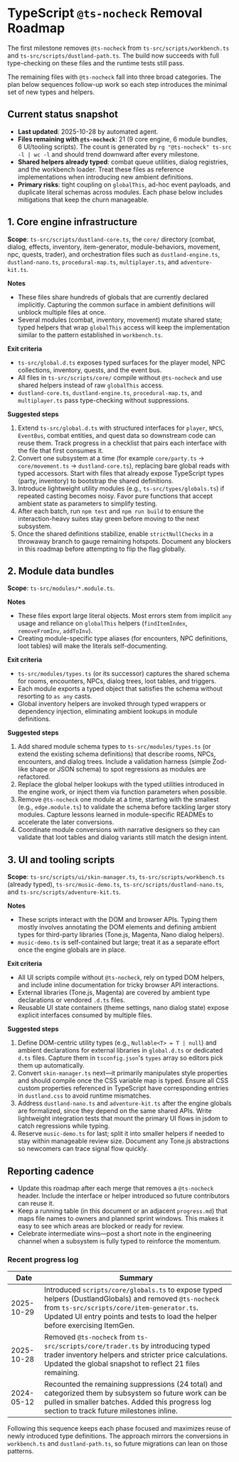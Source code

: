 # TypeScript `@ts-nocheck` Removal Roadmap

The first milestone removes `@ts-nocheck` from `ts-src/scripts/workbench.ts` and `ts-src/scripts/dustland-path.ts`. The build now succeeds with full type-checking on these files and the runtime tests still pass.

The remaining files with `@ts-nocheck` fall into three broad categories. The plan below sequences follow-up work so each step introduces the minimal set of new types and helpers.

## Current status snapshot

- **Last updated**: 2025-10-28 by automated agent.
- **Files remaining with `@ts-nocheck`**: 21 (9 core engine, 6 module bundles, 6 UI/tooling scripts). The count is generated by `rg "@ts-nocheck" ts-src -l | wc -l` and should trend downward after every milestone.
- **Shared helpers already typed**: combat queue utilities, dialog registries, and the workbench loader. Treat these files as reference implementations when introducing new ambient definitions.
- **Primary risks**: tight coupling on `globalThis`, ad-hoc event payloads, and duplicate literal schemas across modules. Each phase below includes mitigations that keep the churn manageable.

## 1. Core engine infrastructure

**Scope**: `ts-src/scripts/dustland-core.ts`, the `core/` directory (combat, dialog, effects, inventory, item-generator, module-behaviors, movement, npc, quests, trader), and orchestration files such as `dustland-engine.ts`, `dustland-nano.ts`, `procedural-map.ts`, `multiplayer.ts`, and `adventure-kit.ts`.

**Notes**
- These files share hundreds of globals that are currently declared implicitly. Capturing the common surface in ambient definitions will unblock multiple files at once.
- Several modules (combat, inventory, movement) mutate shared state; typed helpers that wrap `globalThis` access will keep the implementation similar to the pattern established in `workbench.ts`.

**Exit criteria**
- `ts-src/global.d.ts` exposes typed surfaces for the player model, NPC collections, inventory, quests, and the event bus.
- All files in `ts-src/scripts/core/` compile without `@ts-nocheck` and use shared helpers instead of raw `globalThis` access.
- `dustland-core.ts`, `dustland-engine.ts`, `procedural-map.ts`, and `multiplayer.ts` pass type-checking without suppressions.

**Suggested steps**
1. Extend `ts-src/global.d.ts` with structured interfaces for `player`, `NPCS`, `EventBus`, combat entities, and quest data so downstream code can reuse them. Track progress in a checklist that pairs each interface with the file that first consumes it.
2. Convert one subsystem at a time (for example `core/party.ts` → `core/movement.ts` → `dustland-core.ts`), replacing bare global reads with typed accessors. Start with files that already expose TypeScript types (party, inventory) to bootstrap the shared definitions.
3. Introduce lightweight utility modules (e.g., `ts-src/types/globals.ts`) if repeated casting becomes noisy. Favor pure functions that accept ambient state as parameters to simplify testing.
4. After each batch, run `npm test` and `npm run build` to ensure the interaction-heavy suites stay green before moving to the next subsystem.
5. Once the shared definitions stabilize, enable `strictNullChecks` in a throwaway branch to gauge remaining hotspots. Document any blockers in this roadmap before attempting to flip the flag globally.

## 2. Module data bundles

**Scope**: `ts-src/modules/*.module.ts`.

**Notes**
- These files export large literal objects. Most errors stem from implicit `any` usage and reliance on `globalThis` helpers (`findItemIndex`, `removeFromInv`, `addToInv`).
- Creating module-specific type aliases (for encounters, NPC definitions, loot tables) will make the literals self-documenting.

**Exit criteria**
- `ts-src/modules/types.ts` (or its successor) captures the shared schema for rooms, encounters, NPCs, dialog trees, loot tables, and triggers.
- Each module exports a typed object that satisfies the schema without resorting to `as any` casts.
- Global inventory helpers are invoked through typed wrappers or dependency injection, eliminating ambient lookups in module definitions.

**Suggested steps**
1. Add shared module schema types to `ts-src/modules/types.ts` (or extend the existing schema definitions) that describe rooms, NPCs, encounters, and dialog trees. Include a validation harness (simple Zod-like shape or JSON schema) to spot regressions as modules are refactored.
2. Replace the global helper lookups with the typed utilities introduced in the engine work, or inject them via function parameters when possible.
3. Remove `@ts-nocheck` one module at a time, starting with the smallest (e.g., `edge.module.ts`) to validate the schema before tackling larger story modules. Capture lessons learned in module-specific READMEs to accelerate the later conversions.
4. Coordinate module conversions with narrative designers so they can validate that loot tables and dialog variants still match the design intent.

## 3. UI and tooling scripts

**Scope**: `ts-src/scripts/ui/skin-manager.ts`, `ts-src/scripts/workbench.ts` (already typed), `ts-src/music-demo.ts`, `ts-src/scripts/dustland-nano.ts`, and `ts-src/scripts/adventure-kit.ts`.

**Notes**
- These scripts interact with the DOM and browser APIs. Typing them mostly involves annotating the DOM elements and defining ambient types for third-party libraries (Tone.js, Magenta, Nano dialog helpers).
- `music-demo.ts` is self-contained but large; treat it as a separate effort once the engine globals are in place.

**Exit criteria**
- All UI scripts compile without `@ts-nocheck`, rely on typed DOM helpers, and include inline documentation for tricky browser API interactions.
- External libraries (Tone.js, Magenta) are covered by ambient type declarations or vendored `.d.ts` files.
- Reusable UI state containers (theme settings, nano dialog state) expose explicit interfaces consumed by multiple files.

**Suggested steps**
1. Define DOM-centric utility types (e.g., `Nullable<T> = T | null`) and ambient declarations for external libraries in `global.d.ts` or dedicated `d.ts` files. Capture them in `tsconfig.json`'s `types` array so editors pick them up automatically.
2. Convert `skin-manager.ts` next—it primarily manipulates style properties and should compile once the CSS variable map is typed. Ensure all CSS custom properties referenced in TypeScript have corresponding entries in `dustland.css` to avoid runtime mismatches.
3. Address `dustland-nano.ts` and `adventure-kit.ts` after the engine globals are formalized, since they depend on the same shared APIs. Write lightweight integration tests that mount the primary UI flows in jsdom to catch regressions while typing.
4. Reserve `music-demo.ts` for last; split it into smaller helpers if needed to stay within manageable review size. Document any Tone.js abstractions so newcomers can trace signal flow quickly.

## Reporting cadence

- Update this roadmap after each merge that removes a `@ts-nocheck` header. Include the interface or helper introduced so future contributors can reuse it.
- Keep a running table (in this document or an adjacent `progress.md`) that maps file names to owners and planned sprint windows. This makes it easy to see which areas are blocked or ready for review.
- Celebrate intermediate wins—post a short note in the engineering channel when a subsystem is fully typed to reinforce the momentum.

### Recent progress log

| Date       | Summary |
| ---------- | ------- |
| 2025-10-29 | Introduced `scripts/core/globals.ts` to expose typed helpers (DustlandGlobals) and removed `@ts-nocheck` from `ts-src/scripts/core/item-generator.ts`. Updated UI entry points and tests to load the helper before exercising ItemGen. |
| 2025-10-28 | Removed `@ts-nocheck` from `ts-src/scripts/core/trader.ts` by introducing typed trader inventory helpers and stricter price calculations. Updated the global snapshot to reflect 21 files remaining. |
| 2024-05-12 | Recounted the remaining suppressions (24 total) and categorized them by subsystem so future work can be pulled in smaller batches. Added this progress log section to track future milestones inline. |

Following this sequence keeps each phase focused and maximizes reuse of newly introduced type definitions. The approach mirrors the conversions in `workbench.ts` and `dustland-path.ts`, so future migrations can lean on those patterns.
